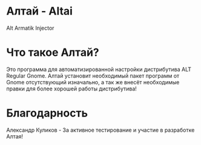 # Алтай - Altai
Alt Armatik Injector

# Что такое Алтай?
Это программа для автоматизированной настройки дистрибутива ALT Regular Gnome.
Алтай установит необходимый пакет программ от Gnome отсутствующий изначально, а так же внесёт необходимые правки для более хорошей работы дистрибутива!

# Благодарность

Александр Куликов - За активное тестирование и участие в разработке Алтая!
